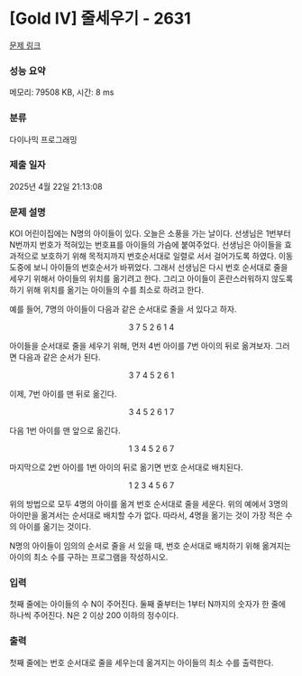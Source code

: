 # [Gold IV] 줄세우기 - 2631 

[문제 링크](https://www.acmicpc.net/problem/2631) 

### 성능 요약

메모리: 79508 KB, 시간: 8 ms

### 분류

다이나믹 프로그래밍

### 제출 일자

2025년 4월 22일 21:13:08

### 문제 설명

<p>KOI 어린이집에는 N명의 아이들이 있다. 오늘은 소풍을 가는 날이다. 선생님은 1번부터 N번까지 번호가 적혀있는 번호표를 아이들의 가슴에 붙여주었다. 선생님은 아이들을 효과적으로 보호하기 위해 목적지까지 번호순서대로 일렬로 서서 걸어가도록 하였다. 이동 도중에 보니 아이들의 번호순서가 바뀌었다. 그래서 선생님은 다시 번호 순서대로 줄을 세우기 위해서 아이들의 위치를 옮기려고 한다. 그리고 아이들이 혼란스러워하지 않도록 하기 위해 위치를 옮기는 아이들의 수를 최소로 하려고 한다.</p>

<p>예를 들어, 7명의 아이들이 다음과 같은 순서대로 줄을 서 있다고 하자.</p>

<p style="text-align: center;">3 7 5 2 6 1 4</p>

<p>아이들을 순서대로 줄을 세우기 위해, 먼저 4번 아이를 7번 아이의 뒤로 옮겨보자. 그러면 다음과 같은 순서가 된다.</p>

<p style="text-align: center;">3 7 4 5 2 6 1</p>

<p>이제, 7번 아이를 맨 뒤로 옮긴다.</p>

<p style="text-align: center;">3 4 5 2 6 1 7</p>

<p>다음 1번 아이를 맨 앞으로 옮긴다.</p>

<p style="text-align: center;">1 3 4 5 2 6 7</p>

<p>마지막으로 2번 아이를 1번 아이의 뒤로 옮기면 번호 순서대로 배치된다.</p>

<p style="text-align: center;">1 2 3 4 5 6 7</p>

<p>위의 방법으로 모두 4명의 아이를 옮겨 번호 순서대로 줄을 세운다. 위의 예에서 3명의 아이만을 옮겨서는 순서대로 배치할 수가 없다. 따라서, 4명을 옮기는 것이 가장 적은 수의 아이를 옮기는 것이다.</p>

<p>N명의 아이들이 임의의 순서로 줄을 서 있을 때, 번호 순서대로 배치하기 위해 옮겨지는 아이의 최소 수를 구하는 프로그램을 작성하시오.</p>

### 입력 

 <p>첫째 줄에는 아이들의 수 N이 주어진다. 둘째 줄부터는 1부터 N까지의 숫자가 한 줄에 하나씩 주어진다. N은 2 이상 200 이하의 정수이다.</p>

### 출력 

 <p>첫째 줄에는 번호 순서대로 줄을 세우는데 옮겨지는 아이들의 최소 수를 출력한다.</p>

